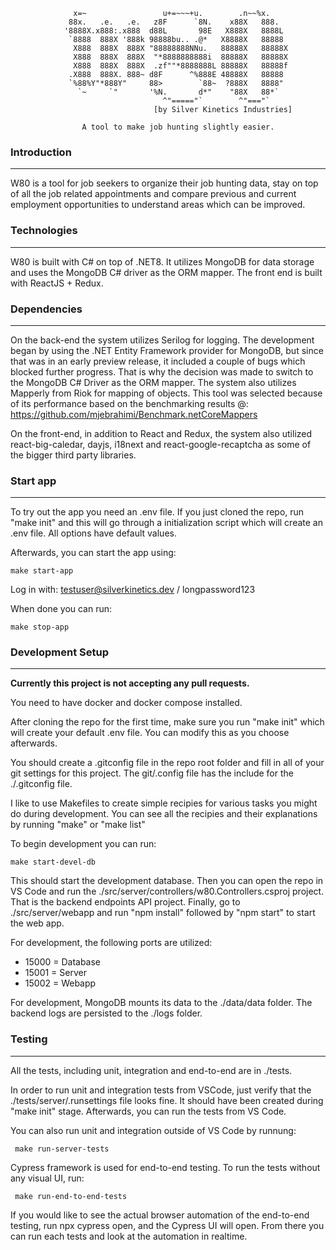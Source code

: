 
                  x=~                 u+=~~~+u.        .n~~%x.
                 88x.   .e.   .e.   z8F      `8N.    x88X   888.
                '8888X.x888:.x888  d88L       98E   X888X   8888L
                 `8888  888X '888k 98888bu.. .@*   X8888X   88888
                  X888  888X  888X "88888888NNu.   88888X   88888X
                  X888  888X  888X  "*8888888888i  88888X   88888X
                  X888  888X  888X  .zf""*8888888L 88888X   88888f
                 .X888  888X. 888~ d8F      ^%888E 48888X   88888
                 `%88%Y"*888Y"     88>        `88~  ?888X   8888"
                   `~     `"       '%N.       d*"    "88X   88*`
                                      ^"====="`        ^"==="`
                                    [by Silver Kinetics Industries]

                    A tool to make job hunting slightly easier.


### Introduction
-----------------

  W80 is a tool for job seekers to organize their job hunting data, stay on top of all the job related
  appointments and compare previous and current employment opportunities to understand areas which can
  be improved.

### Technologies
-----------------

  W80 is built with C# on top of .NET8. It utilizes MongoDB for data storage and uses
  the MongoDB C# driver as the ORM mapper. The front end is built with ReactJS + Redux.

### Dependencies
-----------------

  On the back-end the system utilizes Serilog for logging.
  The development began by using the .NET Entity Framework provider for MongoDB, but since that
  was in an early preview release, it included a couple of bugs which blocked further progress.
  That is why the decision was made to switch to the MongoDB C# Driver as the ORM mapper.
  The system also utilizes Mapperly from Riok for mapping of objects. This tool was selected
  because of its performance based on the benchmarking results @: https://github.com/mjebrahimi/Benchmark.netCoreMappers

  On the front-end, in addition to React and Redux, the system also utilized react-big-caledar, dayjs,
  i18next and react-google-recaptcha as some of the bigger third party libraries.

### Start app
----------------

  To try out the app you need an .env file. If you just cloned the repo, run "make init"
  and this will go through a initialization script which will create an .env file. All
  options have default values.

  Afterwards, you can start the app using:

    make start-app

  Log in with: testuser@silverkinetics.dev / longpassword123

  When done you can run:

    make stop-app

### Development Setup
----------------------

  **Currently this project is not accepting any pull requests.**

  You need to have docker and docker compose installed.

  After cloning the repo for the first time, make sure you run "make init" which will
  create your default .env file. You can modify this as you choose afterwards.

  You should create a .gitconfig file in the repo root folder and fill in all of your
  git settings for this project. The git/.config file has the include for the ./.gitconfig file.

  I like to use Makefiles to create simple recipies for various tasks you might do
  during development. You can see all the recipies and their explanations by running
  "make" or "make list"

  To begin development you can run:

    make start-devel-db

  This should start the development database. Then you can open the repo in VS Code
  and run the ./src/server/controllers/w80.Controllers.csproj project. That is the
  backend endpoints API project. Finally, go to ./src/server/webapp and run
  "npm install" followed by "npm start" to start the web app.

  For development, the following ports are utilized:

  - 15000 = Database
  - 15001 = Server
  - 15002 = Webapp

  For development, MongoDB mounts its data to the ./data/data folder. The backend
  logs are persisted to the ./logs folder.

### Testing
----------------------

  All the tests, including unit, integration and end-to-end are in ./tests.

  In order to run unit and integration tests from VSCode, just verify that the
  ./tests/server/.runsettings file looks fine. It should have been created during
  "make init" stage. Afterwards, you can run the tests from VS Code.

  You can also run unit and integration outside of VS Code by runnung:

     make run-server-tests

  Cypress framework is used for end-to-end testing. To run the tests without any visual UI, run:

     make run-end-to-end-tests

  If you would like to see the actual browser automation of the end-to-end testing,
  run npx cypress open, and the Cypress UI will open. From there you can run each tests
  and look at the automation in realtime.